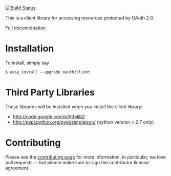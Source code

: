 [![Build Status](https://travis-ci.org/google/oauth2client.svg?branch=master)](https://travis-ci.org/google/oauth2client)

This is a client library for accessing resources protected by OAuth 2.0.

[Full documentation](http://google.github.io/oauth2client/)

Installation
============

To install, simply say

    $ easy_install --upgrade oauth2client


Third Party Libraries
=====================

These libraries will be installed when you install the client library:

* http://code.google.com/p/httplib2
* http://pypi.python.org/pypi/simplejson/ (python version < 2.7 only)

Contributing
============

Please see the
[contributing page](http://google.github.io/oauth2client/contributing.html)
for more information. In particular, we love pull requests -- but please make
sure to sign the contributor license agreement.
